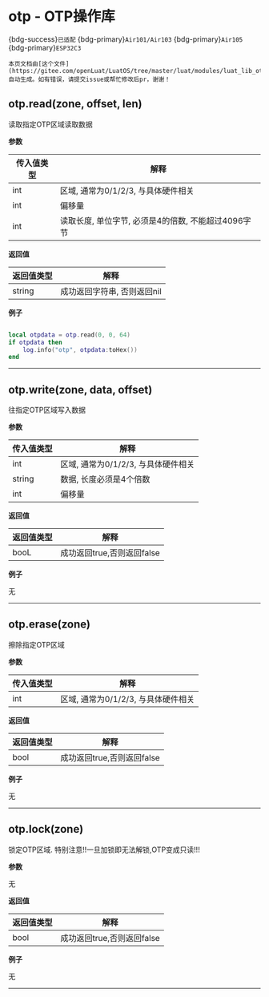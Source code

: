 # otp - OTP操作库

{bdg-success}`已适配` {bdg-primary}`Air101/Air103` {bdg-primary}`Air105` {bdg-primary}`ESP32C3`

```{note}
本页文档由[这个文件](https://gitee.com/openLuat/LuatOS/tree/master/luat/modules/luat_lib_otp.c)自动生成。如有错误，请提交issue或帮忙修改后pr，谢谢！
```


## otp.read(zone, offset, len)



读取指定OTP区域读取数据

**参数**

|传入值类型|解释|
|-|-|
|int|区域, 通常为0/1/2/3, 与具体硬件相关|
|int|偏移量|
|int|读取长度, 单位字节, 必须是4的倍数, 不能超过4096字节|

**返回值**

|返回值类型|解释|
|-|-|
|string|成功返回字符串, 否则返回nil|

**例子**

```lua

local otpdata = otp.read(0, 0, 64)
if otpdata then
    log.info("otp", otpdata:toHex())
end

```

---

## otp.write(zone, data, offset)



往指定OTP区域写入数据

**参数**

|传入值类型|解释|
|-|-|
|int|区域, 通常为0/1/2/3, 与具体硬件相关|
|string|数据, 长度必须是4个倍数|
|int|偏移量|

**返回值**

|返回值类型|解释|
|-|-|
|booL|成功返回true,否则返回false|

**例子**

无

---

## otp.erase(zone)



擦除指定OTP区域

**参数**

|传入值类型|解释|
|-|-|
|int|区域, 通常为0/1/2/3, 与具体硬件相关|

**返回值**

|返回值类型|解释|
|-|-|
|bool|成功返回true,否则返回false|

**例子**

无

---

## otp.lock(zone)



锁定OTP区域. 特别注意!!一旦加锁即无法解锁,OTP变成只读!!!

**参数**

无

**返回值**

|返回值类型|解释|
|-|-|
|bool|成功返回true,否则返回false|

**例子**

无

---

